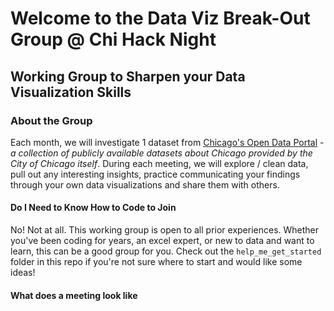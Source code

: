 # Welcome to the Data Viz Break-Out Group @ Chi Hack Night
## Working Group to Sharpen your Data Visualization Skills

### About the Group
Each month, we will investigate 1 dataset from [Chicago's Open Data Portal](https://data.cityofchicago.org/) -_a collection of publicly available datasets about Chicago provided by the City of Chicago itself_.  During each meeting, we will explore / clean data, pull out any interesting insights, practice communicating your findings through your own data visualizations and share them with others.

#### Do I Need to Know How to Code to Join
No! Not at all. This working group is open to all prior experiences. Whether you've been coding for years, an excel expert, or new to data and want to learn, this can be a good group for you. Check out the `help_me_get_started` folder in this repo if you're not sure where to start and would like some ideas!

#### What does a meeting look like
